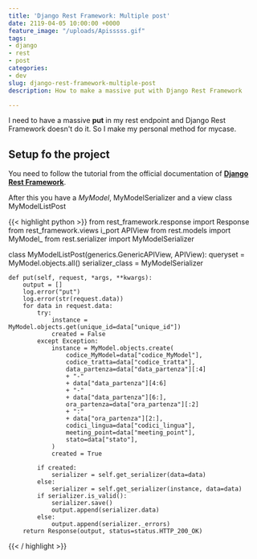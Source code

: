 ```yaml
---
title: 'Django Rest Framework: Multiple post'
date: 2119-04-05 10:00:00 +0000
feature_image: "/uploads/Apisssss.gif"
tags:
- django
- rest
- post
categories:
- dev
slug: django-rest-framework-multiple-post
description: How to make a massive put with Django Rest Framework

---
```

I need to have a massive **put** in my rest endpoint and Django Rest Framework doesn't do it. So I make my personal method for mycase.

## Setup fo the project

You need to follow the tutorial from the official documentation of [**Django Rest Framework**](https://www.django-rest-framework.org).

After this you have a _MyModel_, MyModelSerializer and a view class MyModelListPost

{{< highlight python >}} 
from rest_framework.response import Response 
from rest_framework.views i_port APIView 
from rest.models import MyModel_ 
from rest.serializer import MyModelSerializer

class MyModelListPost(generics.GenericAPIView, APIView): 
    queryset = MyModel.objects.all() 
    serializer_class = MyModelSerializer

    def put(self, request, *args, **kwargs):
        output = []
        log.error("put")
        log.error(str(request.data))
        for data in request.data:
            try:
                instance = MyModel.objects.get(unique_id=data["unique_id"])
                created = False
            except Exception:
                instance = MyModel.objects.create(
                    codice_MyModel=data["codice_MyModel"],
                    codice_tratta=data["codice_tratta"],
                    data_partenza=data["data_partenza"][:4]
                    + "-"
                    + data["data_partenza"][4:6]
                    + "-"
                    + data["data_partenza"][6:],
                    ora_partenza=data["ora_partenza"][:2]
                    + ":"
                    + data["ora_partenza"][2:],
                    codici_lingua=data["codici_lingua"],
                    meeting_point=data["meeting_point"],
                    stato=data["stato"],
                )
                created = True
    
            if created:
                serializer = self.get_serializer(data=data)
            else:
                serializer = self.get_serializer(instance, data=data)
            if serializer.is_valid():
                serializer.save()
                output.append(serializer.data)
            else:
                output.append(serializer._errors)
        return Response(output, status=status.HTTP_200_OK)

{{< / highlight >}}